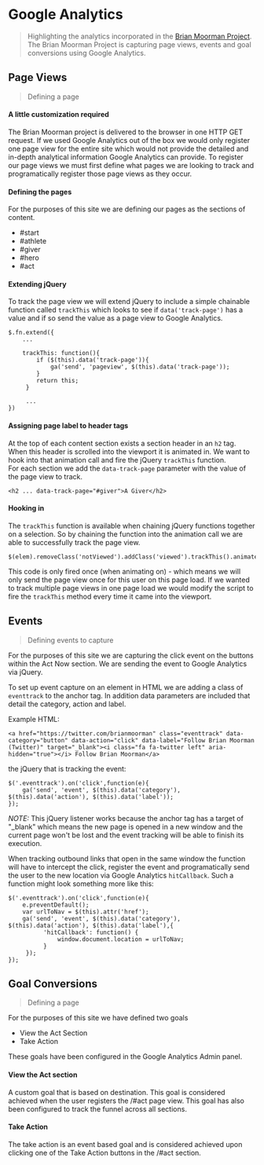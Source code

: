 # Google Analytics
> Highlighting the analytics incorporated in the [Brian Moorman Project](README.md).
The Brian Moorman Project is capturing page views, events and goal conversions using Google Analytics.  

## Page Views
> Defining a page

####  A little customization required
The Brian Moorman project is delivered to the browser in one HTTP GET request.   If we used Google Analytics out of the box we would only register one page view for the entire site which would not provide the detailed and in-depth analytical information Google Analytics can provide.  To register our page views we must first define what pages we are looking to track and programatically register those page views as they occur.
#### Defining the pages
For the purposes of this site we are defining our pages as the sections of content.
* \#start
* \#athlete
* \#giver
* \#hero
* \#act

#### Extending jQuery
To track the page view we will extend jQuery to include a simple chainable function called `trackThis` which looks to see if `data('track-page')` has a value and if so send the value as a page view to Google Analytics.
```
$.fn.extend({
    ...
    
    trackThis: function(){
        if ($(this).data('track-page')){
            ga('send', 'pageview', $(this).data('track-page'));
        }
        return this;
     }
     
     ...
})
```

#### Assigning page label to header tags
At the top of each content section exists a section header in an `h2` tag.  When this header is scrolled into the viewport it is animated in.   We want to hook into that animation call and fire the jQuery `trackThis` function.  
For each section we add the `data-track-page` parameter with the value of the page view to track.
```
<h2 ... data-track-page="#giver">A Giver</h2>
```

#### Hooking in
The `trackThis` function is available when chaining jQuery functions together on a selection.  So by chaining the function into the animation call we are able to successfully track the page view. 
```
$(elem).removeClass('notViewed').addClass('viewed').trackThis().animateCss('fadeInUp');
```

This code is only fired once (when animating on) - which means we will only send the page view once for this user on this page load.   If we wanted to track multiple page views in one page load we would modify the script to fire the `trackThis` method every time it came into the viewport.

## Events
> Defining events to capture

For the purposes of this site we are capturing the click event on the buttons within the Act Now section.
We are sending the event to Google Analytics via jQuery.

To set up event capture on an element in HTML we are adding a class of `eventtrack` to the anchor tag.   In addition data parameters are included that detail the category, action and label.

Example HTML:
```
<a href="https://twitter.com/brianmoorman" class="eventtrack" data-category="button" data-action="click" data-label="Follow Brian Moorman (Twitter)" target="_blank"><i class="fa fa-twitter left" aria-hidden="true"></i> Follow Brian Moorman</a>
```

the jQuery that is tracking the event:
```
$('.eventtrack').on('click',function(e){
    ga('send', 'event', $(this).data('category'), $(this).data('action'), $(this).data('label'));
});
```

*NOTE:* This jQuery listener works because the anchor tag has a target of "_blank" which means the new page is opened in a new window and the current page won't be lost and the event tracking will be able to finish its execution.

When tracking outbound links that open in the same window the function will have to intercept the click, register the event and programatically send the user to the new location via Google Analytics `hitCallback`.  Such a function might look something more like this:
```
$('.eventtrack').on('click',function(e){
    e.preventDefault();
    var urlToNav = $(this).attr('href');
    ga('send', 'event', $(this).data('category'), $(this).data('action'), $(this).data('label'),{
          'hitCallback': function() {
              window.document.location = urlToNav;
          }
     });
});
```

## Goal Conversions
> Defining a page

For the purposes of this site we have defined two goals
* View the Act Section
* Take Action

These goals have been configured in the Google Analytics Admin panel.  

#### View the Act section
A custom goal that is based on destination.  This goal is considered achieved when the user registers the /#act page view.   This goal has also been configured to track the funnel across all sections.

#### Take Action
The take action is an event based goal and is considered achieved upon clicking one of the Take Action buttons in the /#act section.
